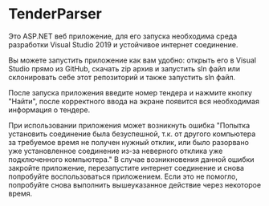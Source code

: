 # TenderParser
Это ASP.NET веб приложение, для его запуска необходима среда разработки Visual Studio 2019 и устойчивое интернет соединение.

Вы можете запустить приложение как вам удобно: открыть его в Visual Studio прямо из GitHub, скачать zip архив и запустить sln файл или склонировать себе этот репозиторий и также запустить sln файл.

После запуска приложения введите номер тендера и нажмите кнопку "Найти", после корректного ввода на экране появится вся необходимая информация о тендере.

При использовании приложения может возникнуть ошибка "Попытка установить соединение была безуспешной, т.к. от другого компьютера за требуемое время не получен нужный отклик, или было разорвано уже установленное соединение из-за неверного отклика уже подключенного компьютера." В случае возникновения данной ошибки закройте приложение, перезапустите интернет соединение и снова попробуйте воспользоваться приложением. Если это не помогло, попробуйте снова выполнить вышеуказанное действие через некоторое время.
